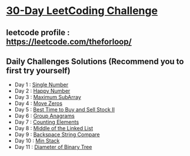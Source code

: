 # [30-Day LeetCoding Challenge](https://leetcode.com/explore/challenge/card/30-day-leetcoding-challenge/)

## leetcode profile : https://leetcode.com/theforloop/
## Daily Challenges Solutions (Recommend you to first try yourself)

* Day 1 : [Single Number](src/main/java/io/theforloop/leetcode30daychallenge/day1/SingleNumber.java)
* Day 2 : [Happy Number](src/main/java/io/theforloop/leetcode30daychallenge/day2/HappyNumber.java)
* Day 3 : [Maximum SubArray](src/main/java/io/theforloop/leetcode30daychallenge/day3/MaximumSubArray.java)
* Day 4 : [Move Zeros](src/main/java/io/theforloop/leetcode30daychallenge/day4/MoveZeroes.java)
* Day 5 : [Best Time to Buy and Sell Stock II](src/main/java/io/theforloop/leetcode30daychallenge/day5/BuySellStock2.java)
* Day 6 : [Group Anagrams](src/main/java/io/theforloop/leetcode30daychallenge/day6/GroupAnagrams.java)
* Day 7 : [Counting Elements](src/main/java/io/theforloop/leetcode30daychallenge/day7/CountingElements.java)
* Day 8 : [Middle of the Linked List](src/main/java/io/theforloop/leetcode30daychallenge/day8/MiddleOfTheLinkedList.java)
* Day 9 : [Backspace String Compare](src/main/java/io/theforloop/leetcode30daychallenge/day9/BackspaceStringCompare.java)
* Day 10 : [Min Stack](src/main/java/io/theforloop/leetcode30daychallenge/day10/MinStack.java)
* Day 11 : [Diameter of Binary Tree](src/main/java/io/theforloop/leetcode30daychallenge/day11/DiameterOfBinaryTree.java)


